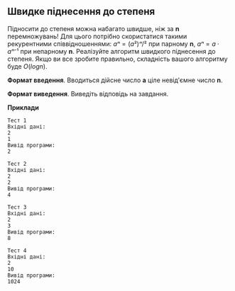 ## Швидке піднесення до степеня
Підносити до степеня можна набагато швидше, ніж за **n** перемножувань! Для цього потрібно 
скористатися такими рекурентними співвідношеннями: $aⁿ = (a²)ⁿ/²$ при парному **n**, 
$aⁿ=a⋅aⁿ⁻¹$ при непарному **n**. Реалізуйте алгоритм швидкого піднесення до степеня. 
Якщо ви все зробите правильно, складність вашого алгоритму буде $O(logn)$.

**Формат введення**. Вводиться дійсне число **a** ціле невід'ємне число **n**.

**Формат виведення**. Виведіть відповідь на завдання.

**Приклади**
```
Тест 1
Вхідні дані:
2
1
Вивід програми:
2

Тест 2
Вхідні дані:
2
2
Вивід програми:
4

Тест 3
Вхідні дані:
2
3
Вивід програми:
8

Тест 4
Вхідні дані:
2
10
Вивід програми:
1024
```